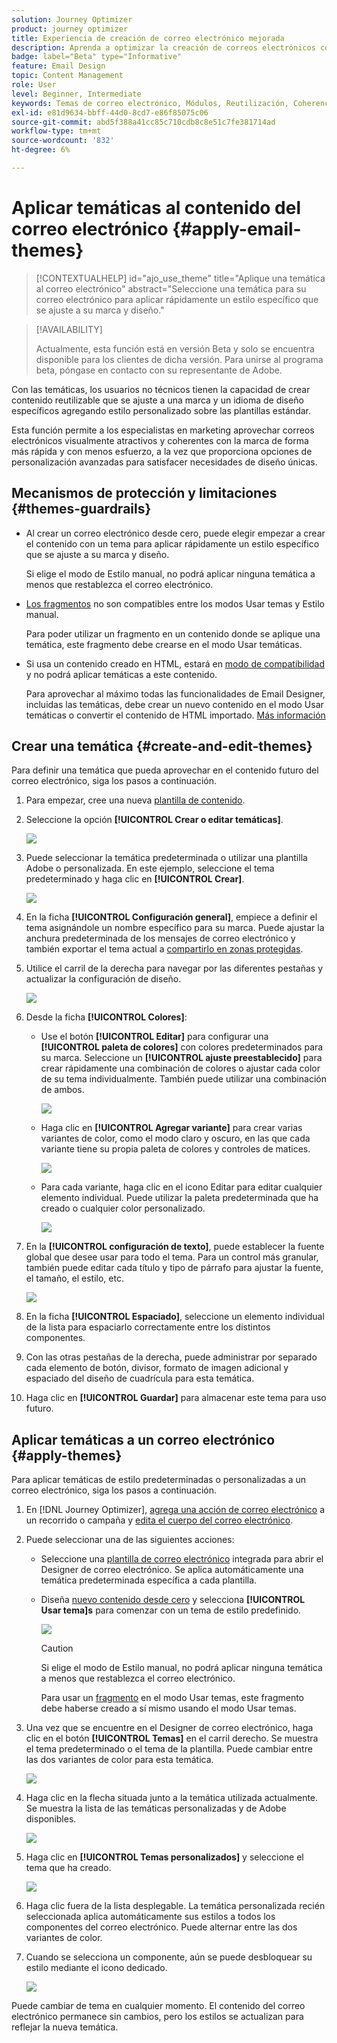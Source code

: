 ```yaml
---
solution: Journey Optimizer
product: journey optimizer
title: Experiencia de creación de correo electrónico mejorada
description: Aprenda a optimizar la creación de correos electrónicos con temáticas y módulos reutilizables, lo que garantiza la coherencia y eficacia del diseño en sus campañas.
badge: label="Beta" type="Informative"
feature: Email Design
topic: Content Management
role: User
level: Beginner, Intermediate
keywords: Temas de correo electrónico, Módulos, Reutilización, Coherencia de la marca, Diseño de correo electrónico, CSS personalizado, Optimización móvil
exl-id: e81d9634-bbff-44d0-8cd7-e86f85075c06
source-git-commit: abd5f388a41cc85c710cdb8c8e51c7fe381714ad
workflow-type: tm+mt
source-wordcount: '832'
ht-degree: 6%

---
```


# Aplicar temáticas al contenido del correo electrónico {#apply-email-themes}

>[!CONTEXTUALHELP]
>id="ajo_use_theme"
>title="Aplique una temática al correo electrónico"
>abstract="Seleccione una temática para su correo electrónico para aplicar rápidamente un estilo específico que se ajuste a su marca y diseño."

<!--This documentation provides a comprehensive guide to using themes to streamline your email creation process. With the ability to define reusable themes and leverage pre-designed modules, marketers can create professional, brand-aligned emails faster and with less effort.-->

>[!AVAILABILITY]
>
>Actualmente, esta función está en versión Beta y solo se encuentra disponible para los clientes de dicha versión. Para unirse al programa beta, póngase en contacto con su representante de Adobe.

Con las temáticas, los usuarios no técnicos tienen la capacidad de crear contenido reutilizable que se ajuste a una marca y un idioma de diseño específicos agregando estilo personalizado sobre las plantillas estándar<!-- to achieve brand specific results-->.

Esta función permite a los especialistas en marketing aprovechar correos electrónicos visualmente atractivos y coherentes con la marca de forma más rápida y con menos esfuerzo, a la vez que proporciona opciones de personalización avanzadas para satisfacer necesidades de diseño únicas.

<!--What is the Enhanced Email Authoring Experience?

This feature introduces two key components to simplify and enhance email creation:

* **Theme Management System**: A centralized system for creating, customizing, and applying reusable themes to emails. Themes ensure consistent styling across campaigns and eliminate the need for repetitive manual styling.

* **Modules**: Pre-designed, reusable content blocks that abstract common email elements (e.g., titles, descriptions, images, and links). Modules are built using customizable low-level components, offering flexibility while maintaining design standards.

Key Benefits:

- **Consistency**: Ensure all emails align with your brand's design guidelines.
- **Efficiency**: Save time by reusing themes and modules across campaigns.
- **Customization**: Add custom CSS and mobile-specific styles for advanced designs.
- **Scalability**: Eliminate repetitive styling tasks, enabling faster email creation.-->

## Mecanismos de protección y limitaciones {#themes-guardrails}

* Al crear un correo electrónico desde cero, puede elegir empezar a crear el contenido con un tema para aplicar rápidamente un estilo específico que se ajuste a su marca y diseño.

  Si elige el modo de Estilo manual, no podrá aplicar ninguna temática a menos que restablezca el correo electrónico.

* [Los fragmentos](../content-management/fragments.md) no son compatibles entre los modos Usar temas y Estilo manual.

  Para poder utilizar un fragmento en un contenido donde se aplique una temática, este fragmento debe crearse en el modo Usar temáticas.

* Si usa un contenido creado en HTML, estará en [modo de compatibilidad](existing-content.md) y no podrá aplicar temáticas a este contenido.

  Para aprovechar al máximo todas las funcionalidades de Email Designer, incluidas las temáticas, debe crear un nuevo contenido en el modo Usar temáticas o convertir el contenido de HTML importado. [Más información](existing-content.md)

<!--If using a content created in Manual Styling mode or HTML, you cannot apply themes to this content. You must create a new content in Use Themes mode.

If you apply a theme to a content using a [fragment](../content-management/fragments.md) created in Manual Styling mode, the rendering may not be optimal.-->

## Crear una temática {#create-and-edit-themes}

Para definir una temática que pueda aprovechar en el contenido futuro del correo electrónico, siga los pasos a continuación.

1. Para empezar, cree una nueva [plantilla de contenido](../content-management/create-content-templates.md).

1. Seleccione la opción **[!UICONTROL Crear o editar temáticas]**.

   ![](assets/theme-create.png)

1. Puede seleccionar la temática predeterminada o utilizar una plantilla Adobe o personalizada. En este ejemplo, seleccione el tema predeterminado y haga clic en **[!UICONTROL Crear]**.

   ![](assets/theme-select.png)

1. En la ficha **[!UICONTROL Configuración general]**, empiece a definir el tema asignándole un nombre específico para su marca. Puede ajustar la anchura predeterminada de los mensajes de correo electrónico y también exportar el tema actual a [compartirlo en zonas protegidas](../configuration/copy-objects-to-sandbox.md).

   <!--![](assets/theme-general-settings.png)-->

1. Utilice el carril de la derecha para navegar por las diferentes pestañas y actualizar la configuración de diseño.

   ![](assets/theme-right-pane.png)

1. Desde la ficha **[!UICONTROL Colores]**:

   * Use el botón **[!UICONTROL Editar]** para configurar una **[!UICONTROL paleta de colores]** con colores predeterminados para su marca. Seleccione un **[!UICONTROL ajuste preestablecido]** para crear rápidamente una combinación de colores o ajustar cada color de su tema individualmente. También puede utilizar una combinación de ambos.

     ![](assets/theme-colors.gif)

   * Haga clic en **[!UICONTROL Agregar variante]** para crear varias variantes de color, como el modo claro y oscuro, en las que cada variante tiene su propia paleta de colores y controles de matices.

     ![](assets/theme-colors-variant.png)

   * Para cada variante, haga clic en el icono Editar para editar cualquier elemento individual. Puede utilizar la paleta predeterminada que ha creado o cualquier color personalizado.

     ![](assets/theme-colors-edit-variant.gif)

1. En la **[!UICONTROL configuración de texto]**, puede establecer la fuente global que desee usar para todo el tema. Para un control más granular, también puede editar cada título y tipo de párrafo para ajustar la fuente, el tamaño, el estilo, etc.

   ![](assets/theme-text.png)

1. En la ficha **[!UICONTROL Espaciado]**, seleccione un elemento individual de la lista para espaciarlo correctamente entre los distintos componentes.

   <!--![](assets/theme-spacing.png)-->

1. Con las otras pestañas de la derecha, puede administrar por separado cada elemento de botón, divisor, formato de imagen adicional y espaciado del diseño de cuadrícula para esta temática.

   <!--![](assets/theme-buttons.png)-->

1. Haga clic en **[!UICONTROL Guardar]** para almacenar este tema para uso futuro.

## Aplicar temáticas a un correo electrónico {#apply-themes}

Para aplicar temáticas de estilo predeterminadas o personalizadas a un correo electrónico, siga los pasos a continuación.

1. En [!DNL Journey Optimizer], [agrega una acción de correo electrónico](create-email.md) a un recorrido o campaña y [edita el cuerpo del correo electrónico](get-started-email-design.md#key-steps).

1. Puede seleccionar una de las siguientes acciones:

   * Seleccione una [plantilla de correo electrónico](use-email-templates.md) integrada para abrir el Designer de correo electrónico. Se aplica automáticamente una temática predeterminada específica a cada plantilla.

   * Diseña [nuevo contenido desde cero](content-from-scratch.md) y selecciona **[!UICONTROL Usar tema]s** para comenzar con un tema de estilo predefinido.

     ![](assets/theme-from-scratch.png)

     >[!CAUTION]
     >
     >Si elige el modo de Estilo manual, no podrá aplicar ninguna temática a menos que restablezca el correo electrónico.
     >
     >Para usar un [fragmento](../content-management/fragments.md) en el modo Usar temas, este fragmento debe haberse creado a sí mismo usando el modo Usar temas.

1. Una vez que se encuentre en el Designer de correo electrónico, haga clic en el botón **[!UICONTROL Temas]** en el carril derecho. Se muestra el tema predeterminado o el tema de la plantilla. Puede cambiar entre las dos variantes de color para esta temática.

   ![](assets/theme-default-hero.png)

1. Haga clic en la flecha situada junto a la temática utilizada actualmente. Se muestra la lista de las temáticas personalizadas y de Adobe disponibles.

   ![](assets/theme-hero-change.png)

1. Haga clic en **[!UICONTROL Temas personalizados]** y seleccione el tema que ha creado.

   ![](assets/theme-select-custom.png)

1. Haga clic fuera de la lista desplegable. La temática personalizada recién seleccionada aplica automáticamente sus estilos a todos los componentes del correo electrónico. Puede alternar entre las dos variantes de color.

1. Cuando se selecciona un componente, aún se puede desbloquear su estilo mediante el icono dedicado.

   ![](assets/theme-unlock-style.png)

Puede cambiar de tema en cualquier momento. El contenido del correo electrónico permanece sin cambios, pero los estilos se actualizan para reflejar la nueva temática.

<!--
>[!NOTE]
> - Themes apply styles globally. Ensure your theme is finalized before applying it to multiple emails.
> - Switching themes may override custom styles applied to individual components.

>[!CAUTION]
> - When using fragments, the email's theme will override the fragment's styles. A warning will be displayed in the editor if there is a conflict.

## Example Use Cases {#example-use-cases}

### 1. Creating a New Theme
- A marketer creates a theme with their brand's colors, fonts, and button styles.
- The theme is saved and reused across multiple email campaigns.

### 2. Switching Themes
- A marketer applies a holiday-themed design to an existing email by switching to a pre-designed holiday theme.-->
